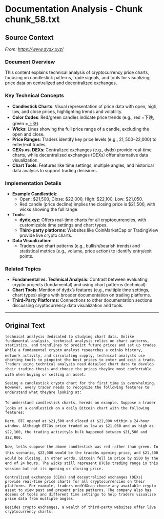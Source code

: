 # Documentation Analysis - Chunk chunk_58.txt

## Source Context
*From: https://www.dydx.xyz/*

### Document Overview  
This content explains technical analysis of cryptocurrency price charts, focusing on candlestick patterns, trade signals, and tools for visualizing price data on centralized and decentralized exchanges.  

### Key Technical Concepts  
- **Candlestick Charts**: Visual representation of price data with open, high, low, and close prices, highlighting trends and volatility.  
- **Color Codes**: Red/green candles indicate price trends (e.g., red =下跌, green =上涨).  
- **Wicks**: Lines showing the full price range of a candle, excluding the open and close.  
- **Price Ranges**: Traders identify key price levels (e.g., $21,500–$22,000) to enter/exit trades.  
- **CEXs vs. DEXs**: Centralized exchanges (e.g., dydx) provide real-time charts, while decentralized exchanges (DEXs) offer alternative data visualization.  
- **Chart Tools**: Features like time settings, multiple angles, and historical data analysis to support trading decisions.  

### Implementation Details  
- **Example Candlestick**:  
  - Open: $21,500, Close: $22,000, High: $22,100, Low: $21,050.  
  - Red candle (price decline) implies the closing price is $21,500, with wicks showing the full range.  
- **Tools**:  
  - **dydx.xyz**: Offers real-time charts for all cryptocurrencies, with customizable time settings and chart types.  
  - **Third-party platforms**: Websites like CoinMarketCap or TradingView provide live crypto charts.  
- **Data Visualization**:  
  - Traders use chart patterns (e.g., bullish/bearish trends) and statistical metrics (e.g., volume, price action) to identify entry/exit points.  

### Related Topics  
- **Fundamental vs. Technical Analysis**: Contrast between evaluating crypto projects (fundamental) and using chart patterns (technical).  
- **Chart Tools**: Mention of dydx’s features (e.g., multiple time settings, chart types) aligns with broader documentation on trading platforms.  
- **Third-Party Platforms**: Connections to other documentation sections discussing cryptocurrency data visualization and tools.

---

## Original Text
```
technical analysis dedicated to studying chart data. Unlike fundamental analysis, technical analysis relies on chart patterns, statistics, and trendlines to predict future prices and set up trades. While a fundamental crypto analyst researches a coinâs history, network activity, and circulating supply, technical analysts use charting tools to pinpoint the best prices to enter and exit a trade. Traders using technical analysis need detailed chart data to develop their trading thesis and choose the prices theyâre most comfortable with when buying or selling an asset.

Seeing a candlestick crypto chart for the first time is overwhelming. However, every trader needs to recognize the following features to understand what theyâre looking at:

To understand candlestick charts, hereâs an example. Suppose a trader looks at a candlestick on a daily Bitcoin chart with the following features:

Here, BTC opened at $21,500 and closed at $22,000 within a 24-hour window. Although BTCâs price traded as low as $21,050 and as high as $22,100, the trading activityâs bulk happened between $21,500 and $22,000.

Now, letâs suppose the above candlestick was red rather than green. In this scenario, $22,000 would be the tradeâs opening price, and $21,500 would be closing. In other words, Bitcoin fell in price by $500 by the end of 24 hours. The wicks still represent BTCâs trading range in this session but not its opening or closing price.

Centralized exchanges (CEXs) and decentralized exchanges (DEXs) provide real-time price charts for all cryptocurrencies on their platforms. For example, traders ondYdXcan choose any available crypto asset to view past and present price patterns. The company also has dozens of tools and different time settings to help traders visualize price data from multiple angles.

Besides crypto exchanges, a wealth of third-party websites offer live cryptocurrency charts.
```